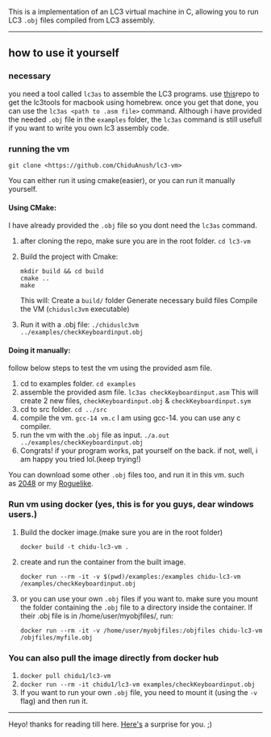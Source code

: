 This is a implementation of an LC3 virtual machine in C, allowing you to run LC3 `.obj` files compiled from LC3 assembly.

---

## how to use it yourself

### necessary
you need a tool called `lc3as` to assemble the LC3 programs.
use [this](https://github.com/dennis97519/homebrew-lc3tools)repo to get the lc3tools for macbook using homebrew.
once you get that done, you can use the `lc3as <path to .asm file>` command.
Although i have provided the needed `.obj` file in the `examples` folder, the `lc3as` command is still usefull if you want to write you own lc3 assembly code.

### running the vm
`git clone <https://github.com/ChiduAnush/lc3-vm>`

You can either run it using cmake(easier), or you can run it manually yourself.

#### Using CMake:
I have already provided the `.obj` file so you dont need the `lc3as` command.

1. after cloning the repo, make sure you are in the root folder.
   `cd lc3-vm`
2. Build the project with Cmake:
   ```
   mkdir build && cd build
   cmake ..
   make
   ```

   This will:
   Create a `build/` folder
   Generate necessary build files
   Compile the VM (`chiduslc3vm` executable)

3. Run it with a .obj file:
   `./chiduslc3vm ../examples/checkKeyboardinput.obj`



#### Doing it manually: 
follow below steps to test the vm using the provided asm file.

1. cd to examples folder. 
   `cd examples`
2. assemble the provided asm file.
   `lc3as checkKeyboardinput.asm`
   This will create 2 new files, `checkKeyboardinput.obj` & `checkKeyboardinput.sym`
3. cd to src folder.
   `cd ../src`
4. compile the vm.
   `gcc-14 vm.c`
   I am using gcc-14. you can use any c compiler.
5. run the vm with the .`obj` file as input.
   `./a.out ../examples/checkKeyboardinput.obj `
6. Congrats! if your program works, pat yourself on the back. if not, well, i am happy you tried lol.(keep trying!)


You can download some other `.obj` files too, and run it in this vm.
such as [2048](https://github.com/rpendleton/lc3-2048) or my [Roguelike](https://github.com/justinmeiners/lc3-rogue).


### Run vm using docker (yes, this is for you guys, dear windows users.)

1. Build the docker image.(make sure you are in the root folder)
   ```
   docker build -t chidu-lc3-vm .
   ```
2. create and run the container from the built image.
   ```
   docker run --rm -it -v $(pwd)/examples:/examples chidu-lc3-vm /examples/checkKeyboardinput.obj

   ```

3. or you can use your own `.obj` files if you want to. make sure you mount the folder containing the `.obj` file to a directory inside the container. If their .obj file is in /home/user/myobjfiles/, run:
   ```
   docker run --rm -it -v /home/user/myobjfiles:/objfiles chidu-lc3-vm /objfiles/myfile.obj
   ```

### You can also pull the image directly from docker hub
1. `docker pull chidu1/lc3-vm`
2. `docker run --rm -it chidu1/lc3-vm examples/checkKeyboardinput.obj`
3. If you want to run your own `.obj` file, you need to mount it (using the `-v` flag) and then run it.


---
Heyo! thanks for reading till here. [Here's](https://www.youtube.com/watch?v=xvFZjo5PgG0) a surprise for you. ;)
